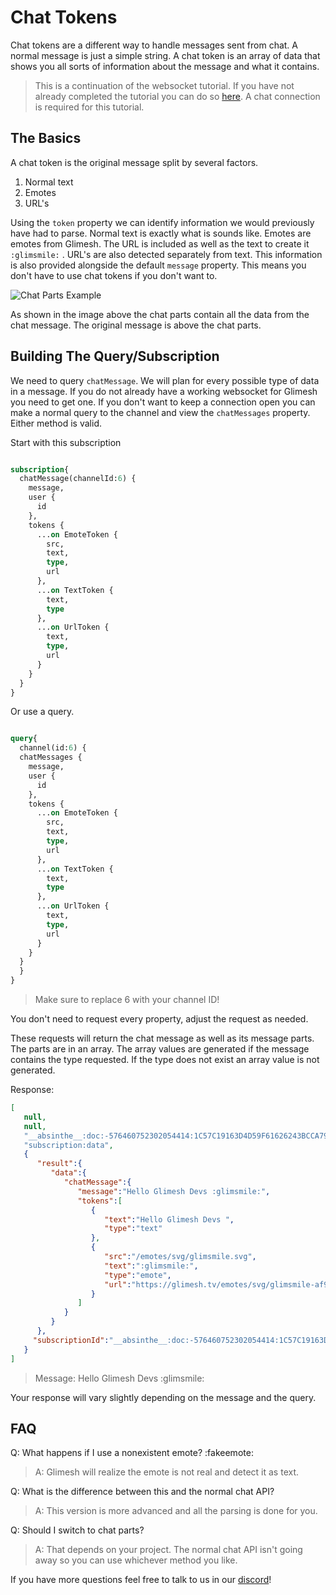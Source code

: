 # Chat Tokens

Chat tokens are a different way to handle messages sent from chat. A normal message is just a simple string. A chat token is an array of data that shows you all sorts of information about the message and what it contains.

> This is a continuation of the websocket tutorial. If you have not already completed the tutorial you can do so [here](/api-docs/docs/chat/websockets). A chat connection is required for this tutorial.

## The Basics

A chat token is the original message split by several factors. 

 1. Normal text
 2. Emotes
 3. URL's

Using the `token` property we can identify information we would previously have had to parse.  Normal text is exactly what is sounds like. Emotes are emotes from Glimesh. The URL is included as well as the text to create it `:glimsmile:` . URL's are also detected separately from text. This information is also provided alongside the default `message` property.  This means you don't have to use chat tokens if you don't want to. 

![Chat Parts Example](https://i.imgur.com/vCIasEk.png)

As shown in the image above the chat parts contain all the data from the chat message. The original message is above the chat parts.

## Building The Query/Subscription

We need to query `chatMessage`. We will plan for every possible type of data in a message. If you do not already have a working websocket for Glimesh you need to get one. If you don't want to keep a connection open you can make a normal query to the channel and view the `chatMessages` property.  Either method is valid. 

Start with this subscription
```graphql

subscription{
  chatMessage(channelId:6) {
    message,
    user {
      id
    },
    tokens {
      ...on EmoteToken {
        src,
        text,
        type,
        url
      },
      ...on TextToken {
        text,
        type
      },
      ...on UrlToken {
        text,
        type,
        url
      }
    }
  }
}

```

Or use a query.

```graphql

query{
  channel(id:6) {
  chatMessages {
    message,
    user {
      id
    },
    tokens {
      ...on EmoteToken {
        src,
        text,
        type,
        url
      },
      ...on TextToken {
        text,
        type
      },
      ...on UrlToken {
        text,
        type,
        url
      }
    }
  }
  }
}

```
> Make sure to replace 6 with your channel ID!


You don't need to request every property, adjust the request as needed.

These requests will return the chat message as well as its message parts. The parts are in an array. The array values are generated if the message contains the type requested. If the type does not exist an array value is not generated.

Response:
```json
[
   null,
   null,
   "__absinthe__:doc:-576460752302054414:1C57C19163D4D59F61626243BCCA79AB4E50D5C4C2BD8BDA0DDCE83517B20C16",
   "subscription:data",
   {
      "result":{
         "data":{
            "chatMessage":{
               "message":"Hello Glimesh Devs :glimsmile:",
               "tokens":[
                  {
                     "text":"Hello Glimesh Devs ",
                     "type":"text"
                  },
                  {
                     "src":"/emotes/svg/glimsmile.svg",
                     "text":":glimsmile:",
                     "type":"emote",
                     "url":"https://glimesh.tv/emotes/svg/glimsmile-af9a10c9d4c4181dbd87ab245d3e3bee.svg?vsn=d"
                  }
               ]
            }
         }
      },
     "subscriptionId":"__absinthe__:doc:-576460752302054414:1C57C19163D4D59F61626243BCCA79AB4E50D5C4C2BD8BDA0DDCE83517B20C16"
   }
]
```
> Message: Hello Glimesh Devs :glimsmile:

Your response will vary slightly depending on the message and the query. 

## FAQ

Q: What happens if I use a nonexistent emote? :fakeemote:
> A: Glimesh will realize the emote is not real and detect it as text.

Q: What is the difference between this and the normal chat API?
> A: This version is more advanced and all the parsing is done for you.

Q: Should I switch to chat parts?
> A: That depends on your project. The normal chat API isn't going away so you can use whichever method you like.

If you have more questions feel free to talk to us in our [discord](https://discord.gg/Glimesh)!


